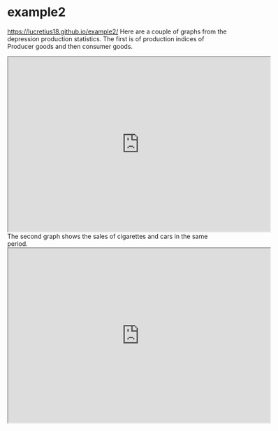 # example2
https://lucretius18.github.io/example2/
Here are a couple of graphs from the depression production statistics. The first is of production indices of Producer goods and then consumer goods. 
<iframe src="https://docs.google.com/spreadsheets/d/e/2PACX-1vSZhQ87qVl-gxcescFJZ-jiKmse1PXtbhe6TxXrXj3KnG4gpeuJC6fe43vNsgLyZBIqSYsTkz4zHJgY/pubchart?oid=1634783592&format=interactive" width="600px" height= "400px"></iframe> 
The second graph shows the sales of cigarettes and cars in the same period.
<iframe src="https://public.tableau.com/views/Depressionstats/Sheet2?:showVizHome=no&:embed=true" width="600px" height= "400px"></iframe> 
